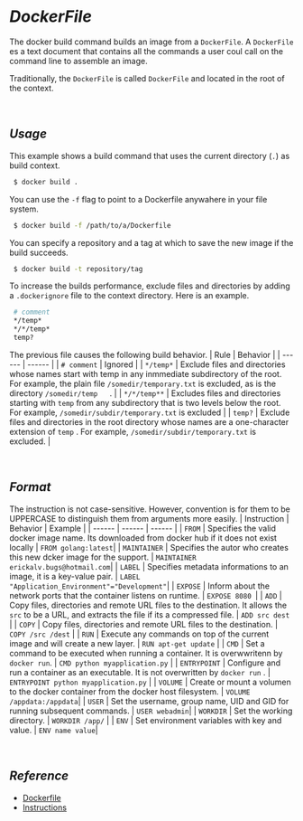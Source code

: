 # _DockerFile_
The docker build command builds an image from a `DockerFile`. A `DockerFile` es a text document that contains all the commands a user coul call on the command line to assemble an image. 

Traditionally, the `DockerFile` is called `DockerFile` and located in the root of the context.

<p>&nbsp;</p>

## _Usage_ 
This example shows a build command that uses the current directory (`.`) as build context.

```sh
 $ docker build .
```
You can use the `-f` flag to point to a Dockerfile anywahere in your file system.
```sh
 $ docker build -f /path/to/a/Dockerfile
```

You can specify a repository and a tag at which to save the new image if the build succeeds.
```sh
 $ docker build -t repository/tag
```


To increase the builds performance, exclude files and directories by adding a `.dockerignore` file to the context directory. Here is an example. 

```sh
 # comment
 */temp*
 */*/temp*
 temp?
```
The previous file causes the following build behavior.
| Rule | Behavior |
| ------ | ------ |
| `# comment` | Ignored |
| `*/temp*` | Exclude files and directories whose names start with temp in any inmmediate subdirectory of the root. For example, the plain file `/somedir/temporary.txt` is excluded, as is the directory `/somedir/temp   `. |
| `*/*/temp**` | Excludes files and directories starting with `temp` from any subdirectory that is two levels below the root. For example, `/somedir/subdir/temporary.txt` is excluded |
| `temp?` | Exclude files and directories in the root directory whose names are a one-character extension of `temp` . For example, `/somedir/subdir/temporary.txt` is excluded. |

<p>&nbsp;</p>

## _Format_ 

The instruction is not case-sensitive. However, convention is for them to be UPPERCASE to distinguish them from arguments more easily. 
| Instruction | Behavior | Example |
| ------ | ------ | ------ |
| `FROM` | Specifies the valid docker image name. Its downloaded from docker hub if it does not exist locally | `FROM golang:latest`|
| `MAINTAINER` | Specifies the autor who creates this new dcker image for the support. | `MAINTAINER erickalv.bugs@hotmail.com`|
| `LABEL` | Specifies metadata informations to an image, it is a key-value pair. | `LABEL "Application_Environment"="Development"`|
| `EXPOSE` | Inform about the network ports that the container listens on runtime. | `EXPOSE 8080 `|
| `ADD` | Copy files, directories and remote URL files to the destination. It allows the `src` to be a URL, and extracts the file if its a compressed file. | `ADD src dest` |
| `COPY` | Copy files, directories and remote URL files to the destination.   | `COPY /src /dest` |
| `RUN` | Execute any commands on top of the current image and will create a new layer.  | `RUN apt-get update` |
| `CMD` | Set a command to be executed when running a container. It is overwwritenn by `docker run`. | `CMD python myapplication.py` |
| `ENTRYPOINT` | Configure and run a container as an executable. It is not overwritten by `docker run` . | `ENTRYPOINT python myapplication.py` |
| `VOLUME` | Create or mount a volumen to the docker container from the docker host filesystem. | `VOLUME /appdata:/appdata`| 
| `USER` | Set the username, group name, UID and GID for running subsequent commands. | `USER webadmin`|
| `WORKDIR` | Set the working directory. | `WORKDIR /app/` |
| `ENV` | Set environment variables with key and value. | `ENV name value`|

 

<p>&nbsp;</p>

## _Reference_
- [Dockerfile](https://docs.docker.com/engine/reference/builder/)
- [Instructions](https://www.learnitguide.net/2018/06/dockerfile-explained-with-examples.html)
